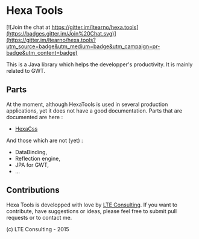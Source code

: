 # Hexa Tools

[![Join the chat at https://gitter.im/ltearno/hexa.tools](https://badges.gitter.im/Join%20Chat.svg)](https://gitter.im/ltearno/hexa.tools?utm_source=badge&utm_medium=badge&utm_campaign=pr-badge&utm_content=badge)

This is a Java library which helps the developper's productivity. It is mainly related to GWT.

## Parts

At the moment, although HexaTools is used in several production applications, yet it does not have a good documentation. Parts that are documented are here :

- [HexaCss](hexa.css/README.md)

And those which are not (yet) :

- DataBinding,
- Reflection engine,
- JPA for GWT,
- ...

## Contributions

Hexa Tools is developped with love by [LTE Consulting](http://www.lteconsulting.fr). If you want to contribute, have suggestions or ideas, please feel free to submit pull requests or to contact me.

(c) LTE Consulting - 2015
